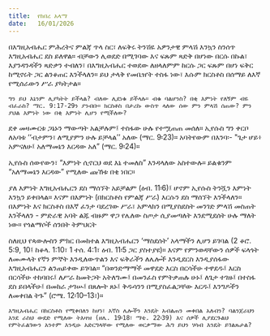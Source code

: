 ```yaml
---
title:  የከበረ አላማ
date:   16/01/2026
---
```


በእግዚአብሔር ምሕረትና ምልጃ ጥላ ስር፣ ለፍቅሩ ትንሽዬ አዎንታዊ ምላሽ እንኳን ስንሰጥ እግዚአብሔር ደስ ይለዋል። ብቻውን ሊወደድ በሚገባው እና ፍጹም ጻድቅ በሆነው በርሱ በኩል፣ እያንዳንዳችን ጻድቃን ተብለን፣ በእግዚአብሔር ተወደው ለዘላለምም ከርሱ ጋር ፍጹም በሆነ ፍቅር ከሚኖሩት ጋር ልንቆጠር እንችላለን። ይህ ታላቅ የመቤዠት ተስፋ ነው፣ እሱም ክርስቶስ በሰማይ ለእኛ የሚሰራውን ሥራ ያካትታል።

`ግን ይህ እኔንም ሊያካትት ይችላል? ብለው ሊደነቁ ይችላሉ። ብቁ ባልሆንስ? በቂ እምነት የለኝም ብዬ ብፈራስ? ማር. 9:17-29ን ያንብቡ። ክርስቶስ በታሪኩ ውስጥ ላለው ሰው ምን ምላሽ ሰጠው? ምን ያህል እምነት ነው በቂ እምነት ሊሆን የሚችለው?`

ደቀ መዛሙርቱ ጋኔኑን ማውጣት አልቻሉም፤ ተስፋው ሁሉ የተሟጠጠ መሰለ። ኢየሱስ ግን ቀርቦ ለአባቱ ‘‘ብታምን፣ ለሚያምን ሁሉ ይቻላል’’ አለው (ማር. 9፡23)። አባትየውም በእንባ፡- "ጌታ ሆይ፥ አምናለሁ፤ አለማመኔን እርዳው አለ” (ማር. 9፡24)።

ኢየሱስ ሰውየውን፣ “እምነት ሲኖርህ ወደ እኔ ተመለስ” እንዳላለው አስተውሉ። ይልቁንም “አለማመኔን እርዳው” የሚለው ጩኸቱ በቂ ነበር።

ያለ እምነት እግዚአብሔርን ደስ ማሰኘት አይቻልም (ዕብ. 11፡6)፤ ሆኖም ኢየሱስ ትንሿን እምነት እንኳን ይቀበላል። እናም በእምነት (በክርስቶስ የምልጃ ሥራ) እርሱን ደስ ማሰኘት እንችላለን። በእምነት እና ክርስቶስ በእኛ ፈንታ ባደረገው ሥራ፣ አምላክን በሚያስደስት መንገድ ምላሽ መስጠት እንችላለን - ምድራዊ አባት ልጁ ብዙም ዋጋ የሌለው ስጦታ ሲያመጣለት እንደሚደሰት ሁሉ ማለት ነው። የጎልማሶች ሰንበት ትምህርት

ስለዚህ የጳውሎስን ምክር በመከተል እግዚአብሔርን ‘ማስደሰት’ አላማችን ሊሆን ይገባል (2 ቆሮ. 5:9, 10፤ ከቆላ. 1:10፣ 1 ተሰ. 4:1፣ ዕብ. 11፡5 ጋር ያስተያዩ)። እናም የምንወዳቸውን ሰዎች ፍላጎት ለመሙላት የኛን ምኞት እንዲለውጥልን እና ፍቅራችን ለሌሎች እንዲደርስ እንዲያሰፋው እግዚአብሔርን ልንጠይቀው ይገባል። “በወንድማማች መዋደድ እርስ በርሳችሁ ተዋደዱ፤ እርስ በርሳችሁ ተከባበሩ፤ ለሥራ ከመትጋት አትለግሙ፤ በመንፈስ የምትቃጠሉ ሁኑ፤ ለጌታ ተገዙ፤ በተስፋ ደስ ይበላችሁ፤ በመከራ ታገሡ፤ በጸሎት ጸኑ፤ ቅዱሳንን በሚያስፈልጋቸው እርዱ፤ እንግዶችን ለመቀበል ትጉ” (ሮሜ. 12፡10–13፣)።

`እግዚአብሔር በክርስቶስ የሚቀበለን ከሆነ፣ እኛስ ሌሎችን እንዴት አብልጠን መቀበል አለብን? ባልንጀራህን እንደ ራስህ ውደድ የሚለው ትእዛዝ (ዘሌ. 19፡18፣ ማቴ. 22፡39) እና ሰዎች ሊያደርጉልህ የምትፈልገውን አንተም እንዲሁ አድርግላቸው የሚለው ወርቃማው ሕግ ይህን ሃሳብ እንዴት ይገልጹታል?`
